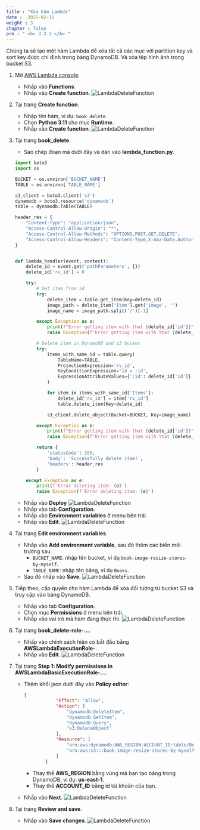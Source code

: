 ```yaml
---
title : "Xóa hàm Lambda"
date :  2025-02-11
weight : 3
chapter : false
pre : " <b> 3.2.3 </b> "
---
```

Chúng ta sẽ tạo một hàm Lambda để xóa tất cả các mục với partition key và sort key được chỉ định trong bảng DynamoDB. Và xóa tệp hình ảnh trong bucket S3.

1. Mở [AWS Lambda console](https://us-east-1.console.aws.amazon.com/lambda/home?region=us-east-1#/functions).
    - Nhấp vào **Functions**.
    - Nhấp vào **Create function**.
      ![LambdaDeleteFunction](/images/temp/1/33.png?width=90pc)

2. Tại trang **Create function**.
    - Nhập tên hàm, ví dụ: `book_delete`.
    - Chọn **Python 3.11** cho mục **Runtime**.
    - Nhấp vào **Create function**.
      ![LambdaDeleteFunction](/images/temp/1/42.png?width=90pc)

3. Tại trang **book_delete**.
    - Sao chép đoạn mã dưới đây và dán vào **lambda_function.py**.

    ```py
    import boto3
    import os

    BUCKET = os.environ['BUCKET_NAME']
    TABLE = os.environ['TABLE_NAME']

    s3_client = boto3.client('s3')
    dynamodb = boto3.resource('dynamodb')
    table = dynamodb.Table(TABLE)

    header_res = {
        "Content-Type": "application/json",
        "Access-Control-Allow-Origin": "*",
        "Access-Control-Allow-Methods": "OPTIONS,POST,GET,DELETE",
        "Access-Control-Allow-Headers": "Content-Type,X-Amz-Date,Authorization,X-Api-Key,X-Amz-Security-Token",
    }


    def lambda_handler(event, context):
        delete_id = event.get('pathParameters', {})
        delete_id['rv_id'] = 0

        try:
            # Get item from id
            try:
                delete_item = table.get_item(Key=delete_id)
                image_path = delete_item['Item'].get('image', '')
                image_name = image_path.split('/')[-1]

            except Exception as e:
                print(f"Error getting item with that {delete_id['id']}")
                raise Exception(f"Error getting item with that {delete_id['id']}")

            # Delete item in DynamoDB and s3 bucket
            try:
                items_with_same_id = table.query(
                    TableName=TABLE,
                    ProjectionExpression='rv_id',
                    KeyConditionExpression='id = :id',
                    ExpressionAttributeValues={':id': delete_id['id']}
                )

                for item in items_with_same_id['Items']:
                    delete_id['rv_id'] = item['rv_id']
                    table.delete_item(Key=delete_id)

                s3_client.delete_object(Bucket=BUCKET, Key=image_name)

            except Exception as e:
                print(f"Error getting item with that {delete_id['id']}")
                raise Exception(f"Error getting item with that {delete_id['id']}")

            return {
                'statusCode': 200,
                'body': 'Successfully delete item!',
                'headers': header_res
            }

        except Exception as e:
            print(f'Error deleting item: {e}')
            raise Exception(f'Error deleting item: {e}')
    ```

    - Nhấp vào **Deploy**
      ![LambdaDeleteFunction](/images/temp/1/43.png?width=90pc)
    - Nhấp vào tab **Configuration**.
    - Nhấp vào **Environment variables** ở menu bên trái.
    - Nhấp vào **Edit**.
      ![LambdaDeleteFunction](/images/temp/1/44.png?width=90pc)

4. Tại trang **Edit environment variables**.
    - Nhấp vào **Add environment variable**, sau đó thêm các biến môi trường sau:
      - `BUCKET_NAME`: nhập tên bucket, ví dụ `book-image-resize-stores-by-myself`.
      - `TABLE_NAME`: nhập tên bảng, ví dụ `Books`.
    - Sau đó nhấp vào **Save**.
      ![LambdaDeleteFunction](/images/temp/1/45.png?width=90pc)

5. Tiếp theo, cấp quyền cho hàm Lambda để xóa đối tượng từ bucket S3 và truy cập vào bảng DynamoDB.
    - Nhấp vào tab **Configuration**.
    - Chọn mục **Permissions** ở menu bên trái.
    - Nhấp vào vai trò mà hàm đang thực thi.
      ![LambdaDeleteFunction](/images/temp/1/46.png?width=90pc)

6. Tại trang **book_delete-role-...**.
    - Nhấp vào chính sách hiện có bắt đầu bằng **AWSLambdaExecutionRole-**.
    - Nhấp vào **Edit**.
      ![LambdaDeleteFunction](/images/temp/1/47.png?width=90pc)

7. Tại trang **Step 1: Modify permissions in AWSLambdaBasicExecutionRole-...**.
    - Thêm khối json dưới đây vào **Policy editor**:

      ```json
      {
                  "Effect": "Allow",
                  "Action": [
                      "dynamodb:DeleteItem",
                      "dynamodb:GetItem",
                      "dynamodb:Query",
                      "s3:DeleteObject"
                  ],
                  "Resource": [
                      "arn:aws:dynamodb:AWS_REGION:ACCOUNT_ID:table/Books",
                      "arn:aws:s3:::book-image-resize-stores-by-myself/*"
                  ]
              }
      ```

      - Thay thế **AWS_REGION** bằng vùng mà bạn tạo bảng trong DynamoDB, ví dụ: **us-east-1**.
      - Thay thế **ACCOUNT_ID** bằng id tài khoản của bạn.
    - Nhấp vào **Next**.
      ![LambdaDeleteFunction](/images/temp/1/48.png?width=90pc)

8. Tại trang **Review and save**.
    - Nhấp vào **Save changes**.
      ![LambdaDeleteFunction](/images/temp/1/49.png?width=90pc)
